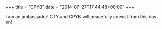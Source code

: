 +++
title = "CPYB"
date = "2014-07-27T17:44:48+00:00"
+++

I am an ambassador! CTY and CPYB will peacefully coexist from this day on!
			